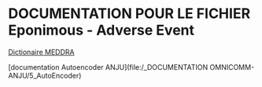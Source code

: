 # DOCUMENTATION POUR LE FICHIER Eponimous - Adverse Event

 [Dictionaire MEDDRA](docs/Documentation/V19_meddra.xlsx)

[documentation Autoencoder ANJU](file:/_DOCUMENTATION OMNICOMM-ANJU/5_AutoEncoder)